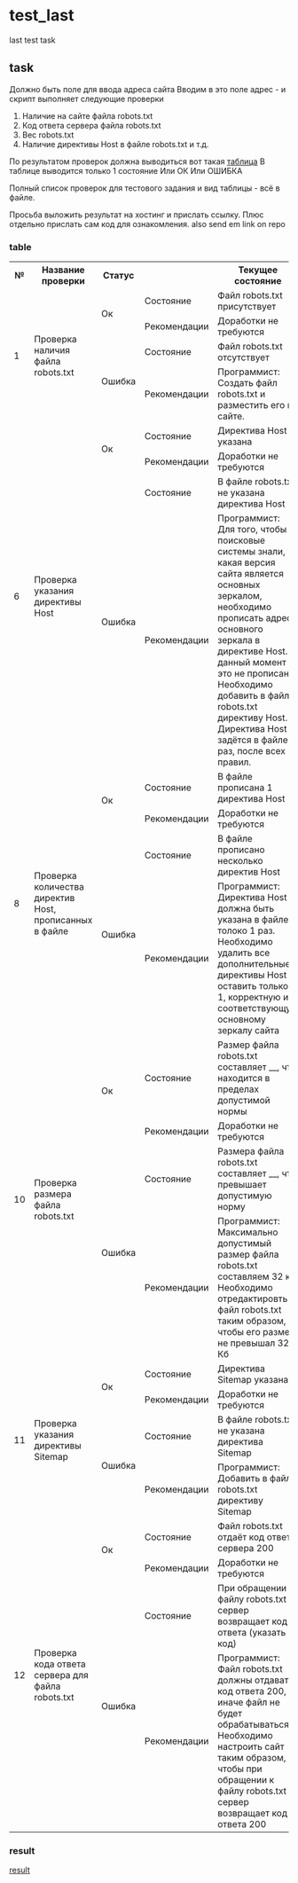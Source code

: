 # test_last
last test task
## task
Должно быть поле для ввода адреса сайта
Вводим в это поле адрес - и скрипт выполняет следующие проверки
 
1. Наличие на сайте файла robots.txt
2. Код ответа сервера файла robots.txt
3. Вес robots.txt
4. Наличие директивы Host в файле robots.txt
и т.д.
 
По результатом проверок должна выводиться вот такая [таблица](#table)
В таблице выводится только 1 состояние
Или ОК
Или ОШИБКА
 
Полный список проверок для тестового задания и вид таблицы - всё в файле.
 
Просьба выложить результат на хостинг  и прислать ссылку. Плюс отдельно прислать сам код для ознакомления.
also send em link on repo

### table
<table>
    <tr>
        <th>№</th>
        <th>Название проверки</th>
        <th>Статус</th>
        <th></th>
        <th>Текущее состояние</th>
    </tr>
    <tr>
        <td rowspan="4">1</td>
        <td rowspan="4">Проверка наличия файла robots.txt</td>
        <td rowspan="2">Ок</td>
        <td>Состояние</td>
        <td>Файл robots.txt присутствует</td>
    </tr>
    <tr>
        <td>Рекомендации</td>
        <td>Доработки не требуются</td>
    </tr>
    <tr>
        <td rowspan="2">Ошибка</td>
        <td>Состояние</td>
        <td>Файл robots.txt отсутствует</td>
    </tr>
    <tr>
        <td>Рекомендации</td>
        <td>Программист: Создать файл robots.txt и разместить его на сайте.</td>
    </tr>
    <tr>
        <td rowspan="4">6</td>
        <td rowspan="4">Проверка указания директивы Host</td>
        <td rowspan="2">Ок</td>
        <td>Состояние</td>
        <td>Директива Host указана</td>
    </tr>
    <tr>
        <td>Рекомендации</td>
        <td>Доработки не требуются</td>
    </tr>
    <tr>
        <td rowspan="2">Ошибка</td>
        <td>Состояние</td>
        <td>В файле robots.txt не указана директива Host</td>
    </tr>
    <tr>
        <td>Рекомендации</td>
        <td>Программист: Для того, чтобы поисковые системы знали, какая версия сайта является основных зеркалом,
            необходимо прописать адрес основного зеркала в директиве Host. В данный момент это не прописано. Необходимо
            добавить в файл robots.txt директиву Host. Директива Host задётся в файле 1 раз, после всех правил.
        </td>
    </tr>
    <tr>
        <td rowspan="4">8</td>
        <td rowspan="4">Проверка количества директив Host, прописанных в файле</td>
        <td rowspan="2">Ок</td>
        <td>Состояние</td>
        <td>В файле прописана 1 директива Host</td>
    </tr>
    <tr>
        <td>Рекомендации</td>
        <td>Доработки не требуются</td>
    </tr>
    <tr>
        <td rowspan="2">Ошибка</td>
        <td>Состояние</td>
        <td>В файле прописано несколько директив Host</td>
    </tr>
    <tr>
        <td>Рекомендации</td>
        <td>Программист: Директива Host должна быть указана в файле толоко 1 раз. Необходимо удалить все
            дополнительные директивы Host и оставить только 1, корректную и соответствующую основному зеркалу сайта
        </td>
    </tr>
    <tr>
        <td rowspan="4">10</td>
        <td rowspan="4">Проверка размера файла robots.txt</td>
        <td rowspan="2">Ок</td>
        <td>Состояние</td>
        <td>Размер файла robots.txt составляет __, что находится в пределах допустимой нормы</td>
    </tr>
    <tr>
        <td>Рекомендации</td>
        <td>Доработки не требуются</td>
    </tr>
    <tr>
        <td rowspan="2">Ошибка</td>
        <td>Состояние</td>
        <td>Размера файла robots.txt составляет __, что превышает допустимую норму</td>
    </tr>
    <tr>
        <td>Рекомендации</td>
        <td>Программист: Максимально допустимый размер файла robots.txt составляем 32 кб. Необходимо отредактировть
            файл robots.txt таким образом, чтобы его размер не превышал 32 Кб
        </td>
    </tr>
    <tr>
        <td rowspan="4">11</td>
        <td rowspan="4">Проверка указания директивы Sitemap</td>
        <td rowspan="2">Ок</td>
        <td>Состояние</td>
        <td>Директива Sitemap указана</td>
    </tr>
    <tr>
        <td>Рекомендации</td>
        <td>Доработки не требуются</td>
    </tr>
    <tr>
        <td rowspan="2">Ошибка</td>
        <td>Состояние</td>
        <td>В файле robots.txt не указана директива Sitemap</td>
    </tr>
    <tr>
        <td>Рекомендации</td>
        <td>Программист: Добавить в файл robots.txt директиву Sitemap</td>
    </tr>
    <tr>
        <td rowspan="4">12</td>
        <td rowspan="4">Проверка кода ответа сервера для файла robots.txt</td>
        <td rowspan="2">Ок</td>
        <td>Состояние</td>
        <td>Файл robots.txt отдаёт код ответа сервера 200</td>
    </tr>
    <tr>
        <td>Рекомендации</td>
        <td>Доработки не требуются</td>
    </tr>
    <tr>
        <td rowspan="2">Ошибка</td>
        <td>Состояние</td>
        <td>При обращении к файлу robots.txt сервер возвращает код ответа (указать код)</td>
    </tr>
    <tr>
        <td>Рекомендации</td>
        <td>Программист: Файл robots.txt должны отдавать код ответа 200, иначе файл не будет обрабатываться. Необходимо 
            настроить сайт таким образом, чтобы при обращении к файлу robots.txt сервер возвращает код ответа 200
        </td>
    </tr>
</table>

### result
[result](http://last-test.adr.com.ua)